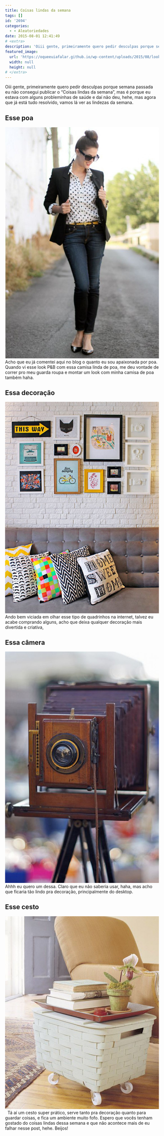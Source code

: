 ```yaml
---
title: Coisas lindas da semana
tags: []
id: '2694'
categories:
  - - Aleatoriedades
date: 2015-08-01 12:41:49
# <extra>
description: 'Oiii gente, primeiramente quero pedir desculpas porque semana passada eu não consegui publicar o “Coisas lindas da semana”, mas é porque eu estava com alguns probleminhas de saúde e daí não deu, hehe, mas agora que já está tudo resolvido, vamos lá ver as lindezas da semana. Esse poa Acho que eu já comentei aqui no blog o quanto eu sou apaixonada por poa. Quando vi esse look P&amp;B com essa camisa linda de poa, me deu vontade de correr pro meu guarda roupa e montar um look com minha camisa de poa também haha. Essa decoração Ando bem viciada em olhar esse tipo de quadrinhos na internet, talvez eu acabe comprando alguns, acho que deixa qualquer decoração mais divertida e criativa, Essa câmera Ahhh eu quero um dessa. Claro que eu não saberia usar, haha, mas acho que ficaria &hellip;'
featured_image: 
  url: 'https://oqueeuiafalar.github.io/wp-content/uploads/2015/08/look-pb-com-poa-683x1024.jpg'
  width: null
  height: null
# </extra>
---
```


Oiii gente, primeiramente quero pedir desculpas porque semana passada eu não consegui publicar o “Coisas lindas da semana”, mas é porque eu estava com alguns probleminhas de saúde e daí não deu, hehe, mas agora que já está tudo resolvido, vamos lá ver as lindezas da semana.

## Esse poa

[![look p&b com poa](/wp-content/uploads/2015/08/look-pb-com-poa-683x1024.jpg)](/wp-content/uploads/2015/08/look-pb-com-poa.jpg) Acho que eu já comentei aqui no blog o quanto eu sou apaixonada por poa. Quando vi esse look P&B com essa camisa linda de poa, me deu vontade de correr pro meu guarda roupa e montar um look com minha camisa de poa também haha.

## Essa decoração

[![decoração com quadrinhos ](/wp-content/uploads/2015/08/quadrinhos.png)](/wp-content/uploads/2015/08/quadrinhos.png) Ando bem viciada em olhar esse tipo de quadrinhos na internet, talvez eu acabe comprando alguns, acho que deixa qualquer decoração mais divertida e criativa,

## Essa câmera

[![câmera antiga decoração ](/wp-content/uploads/2015/08/b820f9156d3756bf31cc3f4585afa815-683x1024.jpg)](/wp-content/uploads/2015/08/b820f9156d3756bf31cc3f4585afa815.jpg) Ahhh eu quero um dessa. Claro que eu não saberia usar, haha, mas acho que ficaria tão lindo pra decoração, principalmente do desktop.

## Esse cesto

[![cesto brando decoração ](/wp-content/uploads/2015/08/7b3d86ba13a45df3578495626d14814d.jpg)](/wp-content/uploads/2015/08/7b3d86ba13a45df3578495626d14814d.jpg)   Tá aí um cesto super prático, serve tanto pra decoração quanto para guardar coisas, e fica um ambiente muito fofo. Espero que vocês tenham gostado do coisas lindas dessa semana e que não acontece mais de eu falhar nesse post, hehe. Beijos!
